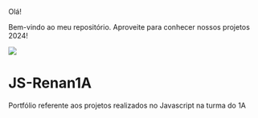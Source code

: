 Olá!

Bem-vindo ao meu repositório. Aproveite para conhecer nossos projetos 2024! 

![](https://images.app.goo.gl/cWxNfvVebZjDrQTS7)


# JS-Renan1A
Portfólio referente aos projetos realizados no Javascript na turma do 1A
